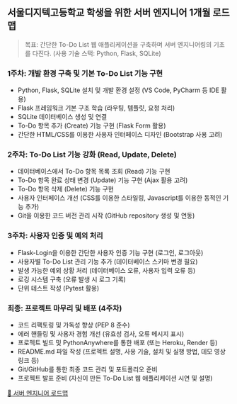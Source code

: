 ## 서울디지텍고등학교 학생을 위한 서버 엔지니어 1개월 로드맵

> 목표: 간단한 To-Do List 웹 애플리케이션을 구축하며 서버 엔지니어링의 기초를 다진다. (사용 기술 스택: Python, Flask, SQLite)

### 1주차: 개발 환경 구축 및 기본 To-Do List 기능 구현

- Python, Flask, SQLite 설치 및 개발 환경 설정 (VS Code, PyCharm 등 IDE 활용)
- Flask 프레임워크 기본 구조 학습 (라우팅, 템플릿, 요청 처리)
- SQLite 데이터베이스 생성 및 연결
- To-Do 항목 추가 (Create) 기능 구현 (Flask Form 활용)
- 간단한 HTML/CSS를 이용한 사용자 인터페이스 디자인 (Bootstrap 사용 고려)

### 2주차: To-Do List 기능 강화 (Read, Update, Delete)

- 데이터베이스에서 To-Do 항목 목록 조회 (Read) 기능 구현
- To-Do 항목 완료 상태 변경 (Update) 기능 구현 (Ajax 활용 고려)
- To-Do 항목 삭제 (Delete) 기능 구현
- 사용자 인터페이스 개선 (CSS를 이용한 스타일링, Javascript를 이용한 동적인 기능 추가)
- Git을 이용한 코드 버전 관리 시작 (GitHub repository 생성 및 연동)

### 3주차: 사용자 인증 및 예외 처리

- Flask-Login을 이용한 간단한 사용자 인증 기능 구현 (로그인, 로그아웃)
- 사용자별 To-Do List 관리 기능 추가 (데이터베이스 스키마 변경 필요)
- 발생 가능한 예외 상황 처리 (데이터베이스 오류, 사용자 입력 오류 등)
- 로깅 시스템 구축 (오류 발생 시 로그 기록)
- 단위 테스트 작성 (Pytest 활용)

### 최종: 프로젝트 마무리 및 배포 (4주차)

- 코드 리팩토링 및 가독성 향상 (PEP 8 준수)
- 에러 핸들링 및 사용자 경험 개선 (유효성 검사, 오류 메시지 표시)
- 프로젝트 빌드 및 PythonAnywhere를 통한 배포 (또는 Heroku, Render 등)
- README.md 파일 작성 (프로젝트 설명, 사용 기술, 설치 및 실행 방법, 데모 영상 링크 등)
- Git/GitHub를 통한 최종 코드 관리 및 포트폴리오 준비
- 프로젝트 발표 준비 (자신이 만든 To-Do List 웹 애플리케이션 시연 및 설명)

[🔗 서버 엔지니어 로드맵](https://roadmap.sh/docker)
